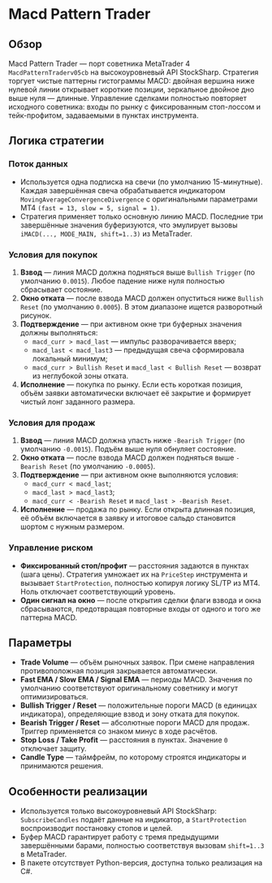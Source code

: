 # Macd Pattern Trader

## Обзор
Macd Pattern Trader — порт советника MetaTrader 4 `MacdPatternTraderv05cb` на высокоуровневый API StockSharp. Стратегия торгует чистые паттерны гистограммы MACD: двойная вершина ниже нулевой линии открывает короткие позиции, зеркальное двойное дно выше нуля — длинные. Управление сделками полностью повторяет исходного советника: входы по рынку с фиксированным стоп-лоссом и тейк-профитом, задаваемыми в пунктах инструмента.

## Логика стратегии
### Поток данных
* Используется одна подписка на свечи (по умолчанию 15-минутные). Каждая завершённая свеча обрабатывается индикатором `MovingAverageConvergenceDivergence` с оригинальными параметрами MT4 `(fast = 13, slow = 5, signal = 1)`.
* Стратегия применяет только основную линию MACD. Последние три завершённые значения буферизуются, что эмулирует вызовы `iMACD(..., MODE_MAIN, shift=1..3)` из MetaTrader.

### Условия для покупок
1. **Взвод** — линия MACD должна подняться выше `Bullish Trigger` (по умолчанию `0.0015`). Любое падение ниже нуля полностью сбрасывает состояние.
2. **Окно отката** — после взвода MACD должен опуститься ниже `Bullish Reset` (по умолчанию `0.0005`). В этом диапазоне ищется разворотный рисунок.
3. **Подтверждение** — при активном окне три буферных значения должны выполняться:
   * `macd_curr > macd_last` — импульс разворачивается вверх;
   * `macd_last < macd_last3` — предыдущая свеча сформировала локальный минимум;
   * `macd_curr > Bullish Reset` и `macd_last < Bullish Reset` — возврат из неглубокой зоны отката.
4. **Исполнение** — покупка по рынку. Если есть короткая позиция, объём заявки автоматически включает её закрытие и формирует чистый лонг заданного размера.

### Условия для продаж
1. **Взвод** — линия MACD должна упасть ниже `-Bearish Trigger` (по умолчанию `-0.0015`). Подъём выше нуля обнуляет состояние.
2. **Окно отката** — после взвода MACD должен подняться выше `-Bearish Reset` (по умолчанию `-0.0005`).
3. **Подтверждение** — при активном окне выполняются условия:
   * `macd_curr < macd_last`;
   * `macd_last > macd_last3`;
   * `macd_curr < -Bearish Reset` и `macd_last > -Bearish Reset`.
4. **Исполнение** — продажа по рынку. Если открыта длинная позиция, её объём включается в заявку и итоговое сальдо становится шортом с нужным размером.

### Управление риском
* **Фиксированный стоп/профит** — расстояния задаются в пунктах (шага цены). Стратегия умножает их на `PriceStep` инструмента и вызывает `StartProtection`, полностью копируя логику SL/TP из MT4. Ноль отключает соответствующий уровень.
* **Один сигнал на окно** — после открытия сделки флаги взвода и окна сбрасываются, предотвращая повторные входы от одного и того же паттерна MACD.

## Параметры
* **Trade Volume** — объём рыночных заявок. При смене направления противоположная позиция закрывается автоматически.
* **Fast EMA / Slow EMA / Signal EMA** — периоды MACD. Значения по умолчанию соответствуют оригинальному советнику и могут оптимизироваться.
* **Bullish Trigger / Reset** — положительные пороги MACD (в единицах индикатора), определяющие взвод и зону отката для покупок.
* **Bearish Trigger / Reset** — абсолютные пороги MACD для продаж. Триггер применяется со знаком минус в ходе расчётов.
* **Stop Loss / Take Profit** — расстояния в пунктах. Значение `0` отключает защиту.
* **Candle Type** — таймфрейм, по которому строятся индикаторы и принимаются решения.

## Особенности реализации
* Используется только высокоуровневый API StockSharp: `SubscribeCandles` подаёт данные на индикатор, а `StartProtection` воспроизводит постановку стопов и целей.
* Буфер MACD гарантирует работу с тремя предыдущими завершёнными барами, полностью соответствуя вызовам `shift=1..3` в MetaTrader.
* В пакете отсутствует Python-версия, доступна только реализация на C#.

